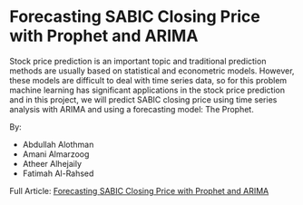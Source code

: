 # Forecasting SABIC Closing Price with Prophet and ARIMA
Stock price prediction is an important topic and traditional prediction methods are usually based on statistical and econometric models. However, these models are difficult to deal with time series data, so for this problem machine learning has significant applications in the stock price prediction and in this project, we will predict SABIC closing price using time series analysis with ARIMA and using a forecasting model: The Prophet.

By: 
- Abdullah Alothman
- Amani Almarzoog
- Atheer Alhejaily
- Fatimah Al-Rahsed

Full Article:
[Forecasting SABIC Closing Price with Prophet and ARIMA](https://atheera.medium.com/sabic-closing-price-prediction-252c12332a6)
